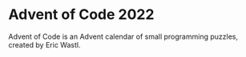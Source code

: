 # Advent of Code 2022
Advent of Code is an Advent calendar of small programming puzzles, created by Eric Wastl.
